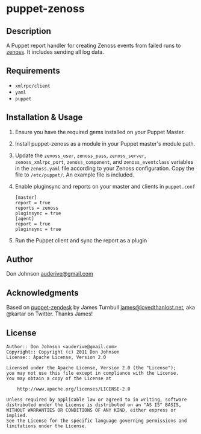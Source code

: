 puppet-zenoss
==============

Description
-----------

A Puppet report handler for creating Zenoss events from failed runs to
[zenoss](http://www.zenoss.com).  It includes sending all log data.

Requirements
------------

* `xmlrpc/client`
* `yaml`
* `puppet`

Installation & Usage
-------------------

1.  Ensure you have the required gems installed on your Puppet Master.

2.  Install puppet-zenoss as a module in your Puppet master's module
    path.

3.  Update the `zenoss_user`, `zenoss_pass`, `zenoss_server`, `zenoss_xmlrpc_port`, `zenoss_component`, and `zenoss_eventclass` variables 
    in the `zenoss.yaml` file according to your Zenoss configuration. 
    Copy the file to `/etc/puppet/`.
    An example file is included.

4.  Enable pluginsync and reports on your master and clients in `puppet.conf`

        [master]
        report = true
        reports = zenoss
        pluginsync = true
        [agent]
        report = true
        pluginsync = true

5.  Run the Puppet client and sync the report as a plugin

Author
------

Don Johnson <auderive@gmail.com>

Acknowledgments
------

Based on [puppet-zendesk](https://github.com/jamtur01/puppet-zendesk) by James Turnbull <james@lovedthanlost.net>, aka @kartar on Twitter. Thanks James!

License
-------

    Author:: Don Johnson <auderive@gmail.com>
    Copyright:: Copyright (c) 2011 Don Johnson
    License:: Apache License, Version 2.0

    Licensed under the Apache License, Version 2.0 (the "License");
    you may not use this file except in compliance with the License.
    You may obtain a copy of the License at

        http://www.apache.org/licenses/LICENSE-2.0

    Unless required by applicable law or agreed to in writing, software
    distributed under the License is distributed on an "AS IS" BASIS,
    WITHOUT WARRANTIES OR CONDITIONS OF ANY KIND, either express or implied.
    See the License for the specific language governing permissions and
    limitations under the License.
